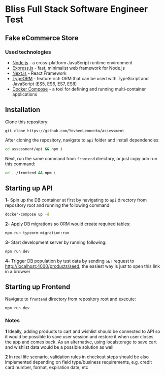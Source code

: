 # Bliss Full Stack Software Engineer Test
## Fake eCommerce Store

### Used technologies

- [Node.js] - a cross-platform JavaScript runtime environment
- [Express.js] - fast, minimalist web framework for Node.js
- [Next.js] - React Framework
- [TypeORM] - feature rich ORM that can be used with TypeScript and JavaScript (ES5, ES6, ES7, ES8)
- [Docker Compose] - a tool for defining and running multi-container applications

## Installation

Clone this repository:

```
git clone https://github.com/YevhenLeonenko/assessment
```

After cloning the repository, navigate to `api` folder and install dependencies:

```sh
cd assessment/api && npm i
```
Next, run the same command from `frontend` directory, or just copy adn run this command:

```sh
cd ../frontend && npm i
```

## Starting up API

**1**- Spin up the DB container at first by navigating to `api` directory from repository root and running the following command 
```sh
docker-compose up -d
```

**2**- Apply DB migrations so ORM would create required tables:
```sh
npm run typeorm migration:run
```

**3**- Start development server by running following:

```sh
npm run dev
```

**4**- Trigger DB population by test data by sending `GET` request to [http://localhost:4000/products/seed],
the easiest way is just to open this link in a browser

## Starting up Frontend

Navigate to `frontend` directory from repository root and execute:
```sh
npm run dev
```

### Notes

**1** Ideally, adding products to cart and wishlist should be connected to API so it would be possible to save user session and restore it when user closes the app and comes back.
As an alternative, using localstorage to save cart and wishlist data would be a possible solution as well

**2** In real life scenario, validation rules in checkout steps should be also implemented depending on field type/business requirements, e.g. credit card number, format, expiration date, etc


[Node.js]: https://nodejs.org
[Next.js]: https://nextjs.org
[Express.js]: https://expressjs.com
[TypeORM]: https://typeorm.io/
[Docker Compose]: https://docs.docker.com/compose/install/
[http://localhost:4000/products/seed]: http://localhost:4000/products/seed
